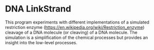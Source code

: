 # DNA LinkStrand


This program experiments with different implementations of a simulated restriction enzyme (https://en.wikipedia.org/wiki/Restriction_enzyme) cleavage of a DNA molecule (or cleaving) of a DNA molecule. The simulation is a simplification of the chemical processes but provides an insight into the low-level processes.

